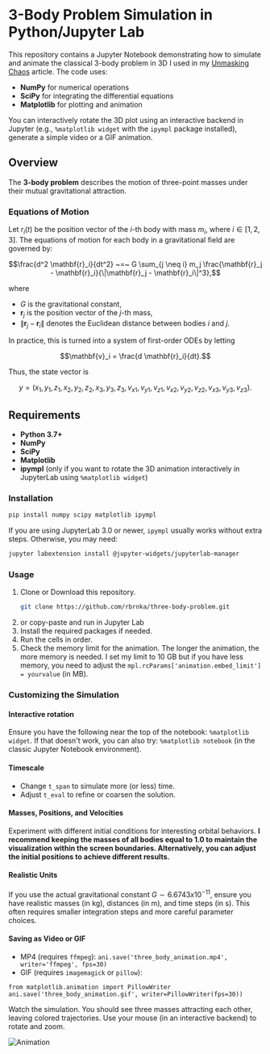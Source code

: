 # 3-Body Problem Simulation in Python/Jupyter Lab

This repository contains a Jupyter Notebook demonstrating how to simulate and animate the classical 3-body problem in 3D I used in my [Unmasking Chaos](https://synaptory.substack.com/p/unmasking-chaos) article. The code uses:
- **NumPy** for numerical operations
- **SciPy** for integrating the differential equations
- **Matplotlib** for plotting and animation

You can interactively rotate the 3D plot using an interactive backend in Jupyter (e.g., `%matplotlib widget` with the `ipympl` package installed), generate a simple video or a GIF animation.

## Overview

The **3-body problem** describes the motion of three-point masses under their mutual gravitational attraction.

### Equations of Motion

Let $r_i(t)$ be the position vector of the $i$-th body with mass $m_i$, where $i \in [1, 2, 3]$. The equations of motion for each body in a gravitational field are governed by:

```math
\frac{d^2 \mathbf{r}_i}{dt^2}
~=~
G \sum_{j \neq i} m_j \frac{\mathbf{r}_j - \mathbf{r}_i}{\|\mathbf{r}_j - \mathbf{r}_i\|^3},
```

where
- $G$ is the gravitational constant,
- $\mathbf{r}_j$ is the position vector of the $j$-th mass,
- $\|\mathbf{r}_j - \mathbf{r}_i\|$ denotes the Euclidean distance between bodies $i$ and $j$.

In practice, this is turned into a system of first-order ODEs by letting

```math
\mathbf{v}_i = \frac{d \mathbf{r}_i}{dt}.
```

Thus, the state vector is

```math
y = \bigl(x_1, y_1, z_1,\, x_2, y_2, z_2,\, x_3, y_3, z_3,\,
         v_{x1}, v_{y1}, v_{z1},\, v_{x2}, v_{y2}, v_{z2},\, v_{x3}, v_{y3}, v_{z3}\bigr).
```

## Requirements

- **Python 3.7+**  
- **NumPy**  
- **SciPy**  
- **Matplotlib**  
- **ipympl** (only if you want to rotate the 3D animation interactively in JupyterLab using `%matplotlib widget`)

### Installation

```bash
pip install numpy scipy matplotlib ipympl
```
If you are using JupyterLab 3.0 or newer, `ipympl` usually works without extra steps. Otherwise, you may need:

```bash
jupyter labextension install @jupyter-widgets/jupyterlab-manager
```

### Usage
1. Clone or Download this repository.
   ```bash
   git clone https://github.com/rbrnka/three-body-problem.git
2. or copy-paste and run in Jupyter Lab
4. Install the required packages if needed.
5. Run the cells in order.
6. Check the memory limit for the animation. The longer the animation, the more memory is needed. I set my limit to 10 GB but if you have less memory, you need to adjust the `mpl.rcParams['animation.embed_limit'] = yourvalue` (in MB).

### Customizing the Simulation

#### Interactive rotation
Ensure you have the following near the top of the notebook: `%matplotlib widget`. If that doesn't work, you can also try: `%matplotlib notebook` (in the classic Jupyter Notebook environment).

#### Timescale
- Change `t_span` to simulate more (or less) time.
- Adjust `t_eval` to refine or coarsen the solution.

#### Masses, Positions, and Velocities
Experiment with different initial conditions for interesting orbital behaviors. **I recommend keeping the masses of all bodies equal to 1.0 to maintain the visualization within the screen boundaries. Alternatively, you can adjust the initial positions to achieve different results.**

#### Realistic Units
If you use the actual gravitational constant $G \sim 6.6743x10^{-11}$, ensure you have realistic masses (in kg), distances (in m), and time steps (in s). This often requires smaller integration steps and more careful parameter choices.

#### Saving as Video or GIF
- MP4 (requires `ffmpeg`): `ani.save('three_body_animation.mp4', writer='ffmpeg', fps=30)`
- GIF (requires `imagemagick` or `pillow`):
```
from matplotlib.animation import PillowWriter
ani.save('three_body_animation.gif', writer=PillowWriter(fps=30))
```
Watch the simulation. You should see three masses attracting each other, leaving colored trajectories. Use your mouse (in an interactive backend) to rotate and zoom.

![Animation](https://github.com/user-attachments/assets/b8065f24-abe3-44a7-8aed-dd4b9dc813ed)

